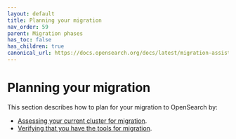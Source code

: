 ```yaml
---
layout: default
title: Planning your migration
nav_order: 59
parent: Migration phases
has_toc: false
has_children: true 
canonical_url: https://docs.opensearch.org/docs/latest/migration-assistant/migration-phases/planning-your-migration/index/
---
```


# Planning your migration

This section describes how to plan for your migration to OpenSearch by:

- [Assessing your current cluster for migration]({{site.url}}{{site.baseurl}}/migration-assistant/migration-phases/planning-your-migration/assessing-your-cluster-for-migration/).
- [Verifying that you have the tools for migration]({{site.url}}{{site.baseurl}}/migration-assistant/migration-phases/planning-your-migration/verifying-migration-tools/).